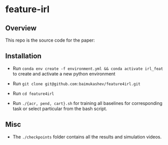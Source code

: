 # feature-irl

## Overview
This repo is the source code for the paper: 

## Installation

* Run `conda env create -f environment.yml && conda activate irl_feat` to create and activate a new python environment

* Run `git clone git@github.com:baimukashev/feature4irl.git`

* Run `cd feature4irl`

* Run `./{acr, pend, cart}.sh` for training all baselines for corresponding task or select particular from the bash script.
    
## Misc

* The `./checkpoints` folder contains all the results and simulation videos.